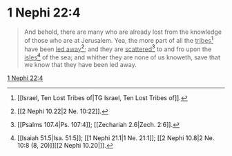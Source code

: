 # 1 Nephi 22:4

> And behold, there are many who are already lost from the knowledge of those who are at Jerusalem. Yea, the more part of all the <u>tribes</u>[^a] have been <u>led away</u>[^b]; and they are <u>scattered</u>[^c] to and fro upon the <u>isles</u>[^d] of the sea; and whither they are none of us knoweth, save that we know that they have been led away.

[1 Nephi 22:4](https://www.churchofjesuschrist.org/study/scriptures/bofm/1-ne/22?lang=eng&id=p4#p4)


[^a]: [[Israel, Ten Lost Tribes of|TG Israel, Ten Lost Tribes of]].  
[^b]: [[2 Nephi 10.22|2 Ne. 10:22]].  
[^c]: [[Psalms 107.4|Ps. 107:4]]; [[Zechariah 2.6|Zech. 2:6]].  
[^d]: [[Isaiah 51.5|Isa. 51:5]]; [[1 Nephi 21.1|1 Ne. 21:1]]; [[2 Nephi 10.8|2 Ne. 10:8 (8, 20)]][[2 Nephi 10.20|]].  
